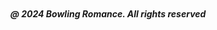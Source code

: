 <html>

<head style="visibility: hidden;">
       
<body>  

<img
  class="fit-picture"
  src="montvalelanes07645.jpeg" 
  alt="" />
  
<h5 style="text-align:center;"><i>@ 2024 Bowling Romance. All rights reserved</i></h5>   
</body>
</head>
</html>
